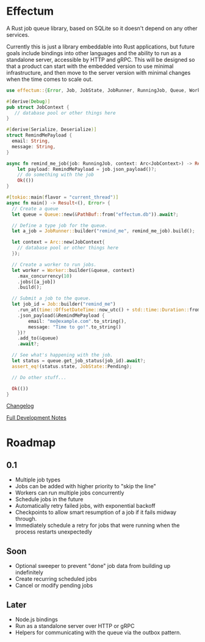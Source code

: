 # Effectum

A Rust job queue library, based on SQLite so it doesn't depend on any other services.

Currently this is just a library embeddable into Rust applications, but future goals include bindings into other languages
and the ability to run as a standalone server, accessible by HTTP and gRPC. This will be designed so that a product can
start with the embedded version to use minimal infrastructure, and then move to the server version with minimal changes when
the time comes to scale out.

```rust
use effectum::{Error, Job, JobState, JobRunner, RunningJob, Queue, Worker};

#[derive(Debug)]
pub struct JobContext {
   // database pool or other things here
}

#[derive(Serialize, Deserialize)]
struct RemindMePayload {
  email: String,
  message: String,
}

async fn remind_me_job(job: RunningJob, context: Arc<JobContext>) -> Result<(), Error> {
    let payload: RemindMePayload = job.json_payload()?;
    // do something with the job
    Ok(())
}

#[tokio::main(flavor = "current_thread")]
async fn main() -> Result<(), Error> {
  // Create a queue
  let queue = Queue::new(&PathBuf::from("effectum.db")).await?;

  // Define a type job for the queue.
  let a_job = JobRunner::builder("remind_me", remind_me_job).build();

  let context = Arc::new(JobContext{
    // database pool or other things here
  });

  // Create a worker to run jobs.
  let worker = Worker::builder(&queue, context)
    .max_concurrency(10)
    .jobs([a_job])
    .build();

  // Submit a job to the queue.
  let job_id = Job::builder("remind_me")
    .run_at(time::OffsetDateTime::now_utc() + std::time::Duration::from_secs(3600))
    .json_payload(&RemindMePayload {
        email: "me@example.com".to_string(),
        message: "Time to go!".to_string()
    })?
    .add_to(&queue)
    .await?;

  // See what's happening with the job.
  let status = queue.get_job_status(job_id).await?;
  assert_eq!(status.state, JobState::Pending);

  // Do other stuff...

  Ok(())
}
```

[Changelog](https://github.com/dimfeld/effectum/blob/master/effectum/CHANGELOG.md)

[Full Development Notes](https://imfeld.dev/notes/projects_effectum)

# Roadmap

## 0.1

- Multiple job types
- Jobs can be added with higher priority to "skip the line"
- Workers can run multiple jobs concurrently
- Schedule jobs in the future
- Automatically retry failed jobs, with exponential backoff
- Checkpoints to allow smart resumption of a job if it fails midway through.
- Immediately schedule a retry for jobs that were running when the process restarts unexpectedly

## Soon

- Optional sweeper to prevent "done" job data from building up indefinitely
- Create recurring scheduled jobs
- Cancel or modify pending jobs

## Later

- Node.js bindings
- Run as a standalone server over HTTP or gRPC
- Helpers for communicating with the queue via the outbox pattern.
